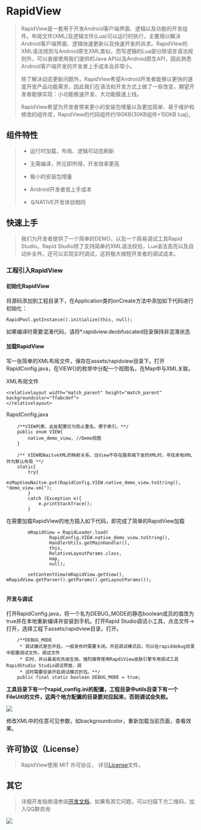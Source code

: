 # RapidView

>RapidView是一套用于开发Android客户端界面、逻辑以及功能的开发组件。布局文件(XML)及逻辑文件(Lua)可以运行时执行，主要用以解决Android客户端界面、逻辑快速更新以及快速开发的诉求。RapidView的XML语法规则与Android原生XML类似，而写逻辑的Lua部分除语言语法规则外，可以直接使用我们提供的Java API以及Android原生API，因此熟悉Android客户端开发的开发者上手成本会非常小。
>
>除了解决动态更新问题外，RapidView希望Android开发者能够以更快的速度开发产品功能需求，因此我们在语法和开发方式上做了一些改变，期望开发者能够实现：小功能极速开发、大功能极速上线。
>
>RapidView希望为开发者带来更小的安装包增量以及更加简单、易于维护和修改的组件库，RapidView的代码组件约180KB(30KB组件+150KB luaj)。

## 组件特性
>* 运行时加载，布局、逻辑可动态刷新
>
>* 无需编译，所见即所得，开发效率更高
>
>* 极小的安装包增量
>
>* Android开发者低上手成本
>
>* 与NATIVE开发体验相同

## 快速上手

>我们为开发者提供了一个简单的DEMO，以及一个简易调试工具Rapid Studio。Rapid Studio除了支持简单的XML语法校验，Lua语法高亮以及自动补全外，还可以实现实时调试，这将极大缩短开发者的调试成本。

### 工程引入RapidView

#### 初始化RapidView
将源码添加到工程目录下，在Application类的onCreate方法中添加如下代码进行初始化：

`RapidPool.getInstance().initialize(this, null); `

如果编译时需要混淆代码，请将*.rapidview.deobfuscated目录保持非混淆状态

#### 加载RapidView

写一张简单的XML布局文件，保存在assets/rapidview目录下。打开RapidConfig.java，在VIEW{}的枚举中分配一个视图名，在Map中与XML关联。

XML布局文件
```
<relativelayout width="match_parent" height="match_parent" backgroundcolor="ffabcdef">
</relativelayout>
```

RapidConfig.java
```
    /**VIEW列表，此处配置仅为防止重名，便于索引。**/
    public enum VIEW{
        native_demo_view, //Demo视图
    }

    /** VIEW和NaitveXML的映射关系，当View不存在服务端下发的XML时，寻找本地XML作为默认布局 **/
    static{
        try{
            msMapViewNaitve.put(RapidConfig.VIEW.native_demo_view.toString(), "demo_view.xml");
        }
        catch (Exception e){
            e.printStackTrace();
        }

```

在需要加载RapidView的地方插入如下代码，即完成了简单的RapidView加载

```
        mRapidView = RapidLoader.load(
                RapidConfig.VIEW.native_demo_view.toString(),
                HandlerUtils.getMainHandler(),
                this,
                RelativeLayoutParams.class,
                map,
                null);

        setContentView(mRapidView.getView(), mRapidView.getParser().getParams().getLayoutParams());
        
```

#### 开发与调试

打开RapidConfig.java，将一个名为DEBUG_MODE的静态boolean成员的值改为true并在本地重新编译并安装到手机。打开Rapid Studio调试小工具，点击文件->打开，选择工程下assets/rapidview目录，打开。

```
    /**DEBUG_MODE
     * 调试模式是否开启，一般发布时需要关闭。开启调试模式后，可以在rapiddebug目录中配置调试文件。调试文件
     * 实时，并以最高优先级生效。强烈推荐使用RapdiView皮肤引擎专用调试工具RapidStudio Studio调试界面，调
     * 试时需要安装开启调试模式的包。**/
    public final static boolean DEBUG_MODE = true;
```

**工具目录下有一个rapid_config.ini的配置，工程目录中utils目录下有一个FileUitl的文件，这两个地方配置的目录要对应起来，否则调试会失败。**


![](http://cms.gtimg.com/android_cms/gzskin/6352e38da357e28ee27cdfc3aad4cdcb.png)

修改XML中的任意可见参数，如backgroundcolor，重新加载当前页面，查看效果。

## 许可协议（License）

>RapidView使用 MIT 许可协议， 详见[License](https://github.com/Tencent/RapidView/blob/master/License.txt)文件。

## 其它

>详细开发指南请参阅[开发文档](https://github.com/Tencent/RapidView/blob/master/document.md)，如果有其它问题，可以扫描下方二维码，加入QQ群咨询

![](http://cms.gtimg.com/android_cms/gzskin/c89fb14e3ae91058b2098072dd32965f.png)